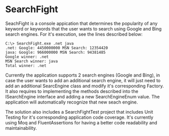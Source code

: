 # SearchFight


SeachFight is a console appication that determines the popularity of any keyword or keywords that the user wants to search using Google and Bing search engines. For it's execution, see the lines described below:

    C:\> SearchFight.exe .net java
    .net: Google: 4450000000 MSN Search: 12354420
    java: Google: 966000000 MSN Search: 94381485
    Google winner: .net
    MSN Search winner: java
    Total winner: .net

Currently the application supports 2 search engines (Google and Bing), in case the user wants to add an additional search engine, it will just need to add an additional SearcEngine class and modify it's corresponding Factory. It also requires to implementing the methods described into the ISearchEngine interface and adding a new SearchEngineEnum value. The application will automatically recognize that new seach engine.

The solution also includes a SearchFightTest project that includes Unit Testing for it's corresponding application code coverage. It's currently using Moq and FluentAssertions for having a better code readability and maintainability.
